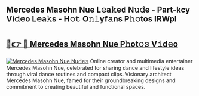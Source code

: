 ## Mercedes Masohn Nue L𝚎a𝚔ed N𝚞𝚍e - Part-kcy Vi𝚍𝚎o L𝚎a𝚔s - H𝚘𝚝 O𝚗𝚕yf𝚊ns P𝚑𝚘tos IRWpI

# <h2><a href="http://kf95jl.oniu.top/?m=Mercedes+Masohn+Nue">🔗👉 🔴 Mercedes Masohn Nue P𝚑ot𝚘𝚜 V𝚒d𝚎o</a></h2>

[![Mercedes Masohn Nue Nu𝚍e𝚜](https://i.imgur.com/0qMVB7G.gif)](http://kf95jl.oniu.top/?m=Mercedes+Masohn+Nue)
Online creator and multimedia entertainer Mercedes Masohn Nue, celebrated for sharing dance and lifestyle ideas through viral dance routines and compact clips. Visionary architect Mercedes Masohn Nue, famed for their groundbreaking designs and commitment to creating beautiful and functional spaces.  
